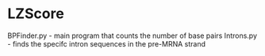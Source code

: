 # LZScore
BPFinder.py - main program that counts the number of base pairs
Introns.py - finds the specifc intron sequences in the pre-MRNA strand
